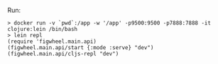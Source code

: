 
Run:

    > docker run -v `pwd`:/app -w '/app' -p9500:9500 -p7888:7888 -it clojure:lein /bin/bash
    > lein repl
    (require 'figwheel.main.api)
    (figwheel.main.api/start {:mode :serve} "dev")
    (figwheel.main.api/cljs-repl "dev")
